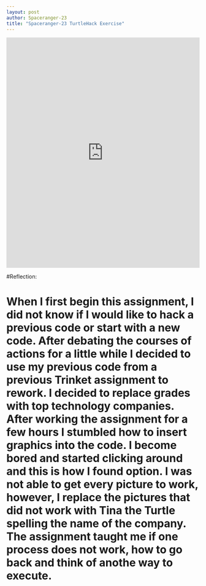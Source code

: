 ```yaml
---
layout: post
author: Spaceranger-23
title: "Spaceranger-23 TurtleHack Exercise" 
---
```


<iframe src="https://trinket.io/embed/python/5b869a0dfc" width="100%" height="600" frameborder="0" marginwidth="0" marginheight="0" allowfullscreen></iframe>

#Reflection:
# When I first begin this assignment, I did not know if I would like to hack a previous code or start with a new code. After debating the courses of actions for a little while I decided to use my previous code from a previous Trinket assignment to rework. I decided to replace grades with top technology companies. After working the assignment for a few hours I stumbled how to insert graphics into the code. I become bored and started clicking around and this is how I found option. I was not able to get every picture to work, however, I replace the pictures that did not work with Tina the Turtle spelling the name of the company. The assignment taught me if one process does not work, how to go back and think of anothe way to execute. 
